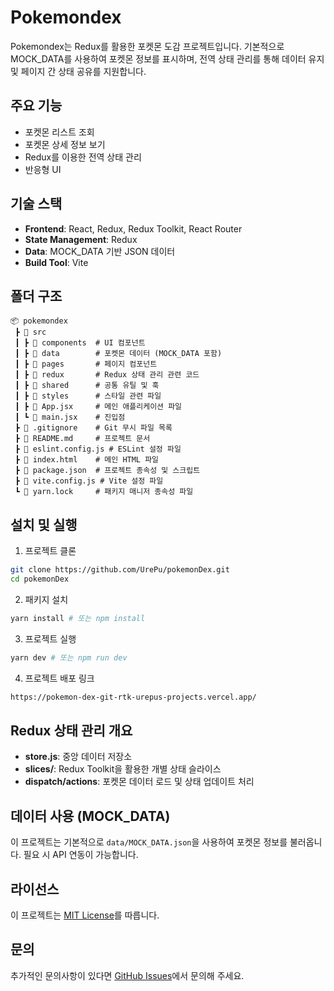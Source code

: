 # Pokemondex

Pokemondex는 Redux를 활용한 포켓몬 도감 프로젝트입니다. 기본적으로 MOCK_DATA를 사용하여 포켓몬 정보를 표시하며, 전역 상태 관리를 통해 데이터 유지 및 페이지 간 상태 공유를 지원합니다.

## 주요 기능

- 포켓몬 리스트 조회
- 포켓몬 상세 정보 보기
- Redux를 이용한 전역 상태 관리
- 반응형 UI

## 기술 스택

- **Frontend**: React, Redux, Redux Toolkit, React Router
- **State Management**: Redux
- **Data**: MOCK_DATA 기반 JSON 데이터
- **Build Tool**: Vite

## 폴더 구조

```
📦 pokemondex
 ┣ 📂 src
 ┃ ┣ 📂 components  # UI 컴포넌트
 ┃ ┣ 📂 data        # 포켓몬 데이터 (MOCK_DATA 포함)
 ┃ ┣ 📂 pages       # 페이지 컴포넌트
 ┃ ┣ 📂 redux       # Redux 상태 관리 관련 코드
 ┃ ┣ 📂 shared      # 공통 유틸 및 훅
 ┃ ┣ 📂 styles      # 스타일 관련 파일
 ┃ ┣ 📜 App.jsx     # 메인 애플리케이션 파일
 ┃ ┗ 📜 main.jsx    # 진입점
 ┣ 📜 .gitignore    # Git 무시 파일 목록
 ┣ 📜 README.md     # 프로젝트 문서
 ┣ 📜 eslint.config.js # ESLint 설정 파일
 ┣ 📜 index.html    # 메인 HTML 파일
 ┣ 📜 package.json  # 프로젝트 종속성 및 스크립트
 ┣ 📜 vite.config.js # Vite 설정 파일
 ┗ 📜 yarn.lock     # 패키지 매니저 종속성 파일
```

## 설치 및 실행

1. 프로젝트 클론

```sh
git clone https://github.com/UrePu/pokemonDex.git
cd pokemonDex
```

2. 패키지 설치

```sh
yarn install # 또는 npm install
```

3. 프로젝트 실행

```sh
yarn dev # 또는 npm run dev
```

4. 프로젝트 배포 링크
```sh
https://pokemon-dex-git-rtk-urepus-projects.vercel.app/
```
## Redux 상태 관리 개요

- **store.js**: 중앙 데이터 저장소
- **slices/**: Redux Toolkit을 활용한 개별 상태 슬라이스
- **dispatch/actions**: 포켓몬 데이터 로드 및 상태 업데이트 처리

## 데이터 사용 (MOCK_DATA)

이 프로젝트는 기본적으로 `data/MOCK_DATA.json`을 사용하여 포켓몬 정보를 불러옵니다. 필요 시 API 연동이 가능합니다.

## 라이선스

이 프로젝트는 [MIT License](./LICENSE)를 따릅니다.

## 문의

추가적인 문의사항이 있다면 [GitHub Issues](https://github.com/UrePu/pokemonDex/issues)에서 문의해 주세요.

